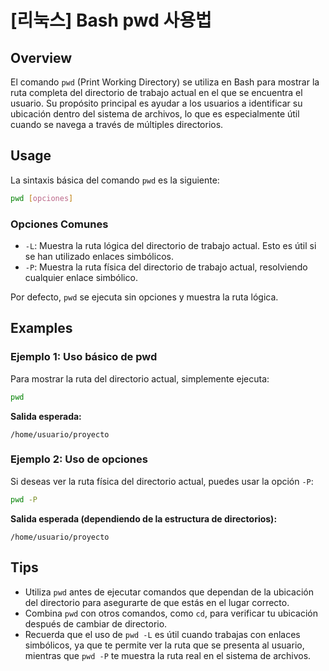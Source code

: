 # [리눅스] Bash pwd 사용법

## Overview
El comando `pwd` (Print Working Directory) se utiliza en Bash para mostrar la ruta completa del directorio de trabajo actual en el que se encuentra el usuario. Su propósito principal es ayudar a los usuarios a identificar su ubicación dentro del sistema de archivos, lo que es especialmente útil cuando se navega a través de múltiples directorios.

## Usage
La sintaxis básica del comando `pwd` es la siguiente:

```bash
pwd [opciones]
```

### Opciones Comunes
- `-L`: Muestra la ruta lógica del directorio de trabajo actual. Esto es útil si se han utilizado enlaces simbólicos.
- `-P`: Muestra la ruta física del directorio de trabajo actual, resolviendo cualquier enlace simbólico.

Por defecto, `pwd` se ejecuta sin opciones y muestra la ruta lógica.

## Examples
### Ejemplo 1: Uso básico de pwd
Para mostrar la ruta del directorio actual, simplemente ejecuta:

```bash
pwd
```

**Salida esperada:**
```
/home/usuario/proyecto
```

### Ejemplo 2: Uso de opciones
Si deseas ver la ruta física del directorio actual, puedes usar la opción `-P`:

```bash
pwd -P
```

**Salida esperada (dependiendo de la estructura de directorios):**
```
/home/usuario/proyecto
```

## Tips
- Utiliza `pwd` antes de ejecutar comandos que dependan de la ubicación del directorio para asegurarte de que estás en el lugar correcto.
- Combina `pwd` con otros comandos, como `cd`, para verificar tu ubicación después de cambiar de directorio.
- Recuerda que el uso de `pwd -L` es útil cuando trabajas con enlaces simbólicos, ya que te permite ver la ruta que se presenta al usuario, mientras que `pwd -P` te muestra la ruta real en el sistema de archivos.